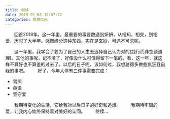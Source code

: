 ```yaml
---
title: 继续
date: 2019-01-03 18:07:12
categories: 想想而已
---
```

&emsp;&emsp;回首2018年，这一年里，最重要的事要数遇到妍妍，从相知，相交，到相爱，历时了大半年。感慨缘分这种东西，实在是玄妙，可遇不可求呢。
<!-- more -->
&emsp;&emsp;这一年里，我学会了要为了自己的人生去选择自己认为对的(践行而非空谈道理)。其他的事呢，记不清了，好像没什么可值得留下一笔的。看，这一年，就这样不算好也不算差的过去了。以后的日子呢，该如何过，我想总得多做些疯狂且自我的事吧。
&emsp;&emsp;好了，今年大体有三件事需要完成：
* 驾照
* 英语
* 坚守爱

&emsp;&emsp;我期待变化的生活，它给我对以后日子的好奇和追想。
&emsp;&emsp;我期待牢固的爱，让我内心始终保持着对美好的认同。
&emsp;&emsp;继续...
